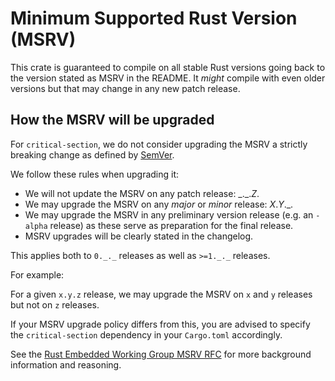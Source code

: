 # Minimum Supported Rust Version (MSRV)

This crate is guaranteed to compile on all stable Rust versions going back to
the version stated as MSRV in the README. It *might* compile with even older versions but
that may change in any new patch release.

## How the MSRV will be upgraded

For `critical-section`, we do not consider upgrading the MSRV a strictly breaking change as defined by
[SemVer](https://semver.org).

We follow these rules when upgrading it:

- We will not update the MSRV on any patch release: \_.\_.*Z*.
- We may upgrade the MSRV on any *major* or *minor* release: *X*.*Y*.\_.
- We may upgrade the MSRV in any preliminary version release (e.g. an `-alpha` release) as
  these serve as preparation for the final release.
- MSRV upgrades will be clearly stated in the changelog.

This applies both to `0._._` releases as well as `>=1._._` releases.

For example:

For a given `x.y.z` release, we may upgrade the MSRV on `x` and `y` releases but not on `z` releases.

If your MSRV upgrade policy differs from this, you are advised to specify the
`critical-section` dependency in your `Cargo.toml` accordingly.

See the [Rust Embedded Working Group MSRV RFC](https://github.com/rust-embedded/wg/blob/master/rfcs/0523-msrv-2020.md)
for more background information and reasoning.
